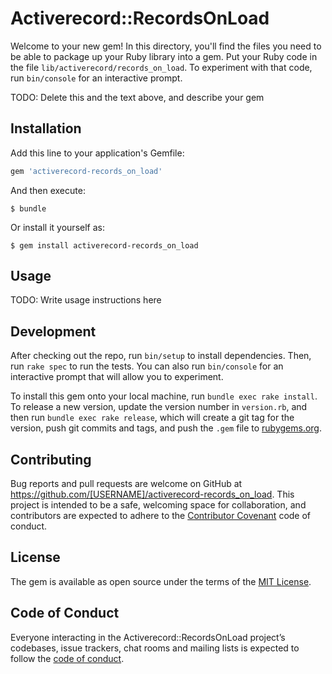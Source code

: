 # Activerecord::RecordsOnLoad

Welcome to your new gem! In this directory, you'll find the files you need to be able to package up your Ruby library into a gem. Put your Ruby code in the file `lib/activerecord/records_on_load`. To experiment with that code, run `bin/console` for an interactive prompt.

TODO: Delete this and the text above, and describe your gem

## Installation

Add this line to your application's Gemfile:

```ruby
gem 'activerecord-records_on_load'
```

And then execute:

    $ bundle

Or install it yourself as:

    $ gem install activerecord-records_on_load

## Usage

TODO: Write usage instructions here

## Development

After checking out the repo, run `bin/setup` to install dependencies. Then, run `rake spec` to run the tests. You can also run `bin/console` for an interactive prompt that will allow you to experiment.

To install this gem onto your local machine, run `bundle exec rake install`. To release a new version, update the version number in `version.rb`, and then run `bundle exec rake release`, which will create a git tag for the version, push git commits and tags, and push the `.gem` file to [rubygems.org](https://rubygems.org).

## Contributing

Bug reports and pull requests are welcome on GitHub at https://github.com/[USERNAME]/activerecord-records_on_load. This project is intended to be a safe, welcoming space for collaboration, and contributors are expected to adhere to the [Contributor Covenant](http://contributor-covenant.org) code of conduct.

## License

The gem is available as open source under the terms of the [MIT License](https://opensource.org/licenses/MIT).

## Code of Conduct

Everyone interacting in the Activerecord::RecordsOnLoad project’s codebases, issue trackers, chat rooms and mailing lists is expected to follow the [code of conduct](https://github.com/[USERNAME]/activerecord-records_on_load/blob/master/CODE_OF_CONDUCT.md).
